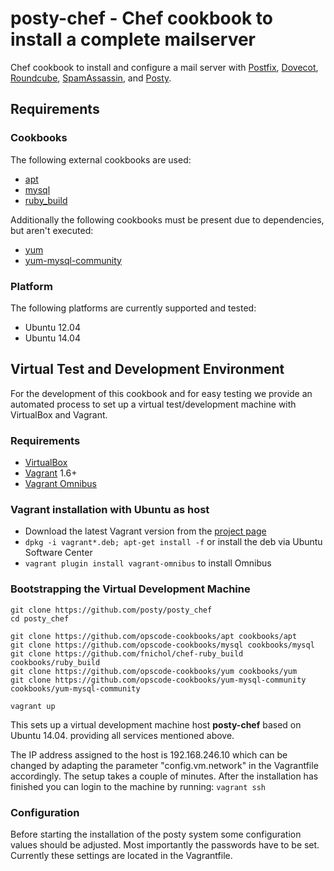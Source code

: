 posty-chef - Chef cookbook to install a complete mailserver
===========================================================
Chef cookbook to install and configure a mail server with [Postfix](http://www.postfix.org/), [Dovecot](http://www.dovecot.org/), [Roundcube](http://roundcube.net/), [SpamAssassin](http://spamassassin.apache.org/), and [Posty](http://www.posty-soft.org/).

Requirements
------------

### Cookbooks
The following external cookbooks are used:

* [apt](https://github.com/opscode-cookbooks/apt)
* [mysql](https://github.com/opscode-cookbooks/mysql)
* [ruby_build](https://github.com/fnichol/chef-ruby_build)

Additionally the following cookbooks must be present due to dependencies, but aren't executed:

* [yum](https://github.com/opscode-cookbooks/yum)
* [yum-mysql-community](https://github.com/opscode-cookbooks/yum-mysql-community)


### Platform
The following platforms are currently supported and tested:

* Ubuntu 12.04
* Ubuntu 14.04


Virtual Test and Development Environment
----------------------------------------
For the development of this cookbook and for easy testing we provide an
automated process to set up a virtual test/development machine with VirtualBox
and Vagrant.

### Requirements
* [VirtualBox](https://www.virtualbox.org)
* [Vagrant](http://vagrantup.com) 1.6+
* [Vagrant Omnibus](https://github.com/schisamo/vagrant-omnibus)

### Vagrant installation with Ubuntu as host
* Download the latest Vagrant version from the [project page](http://www.vagrantup.com/downloads.html)
* `dpkg -i vagrant*.deb; apt-get install -f` or install the deb via Ubuntu Software Center
* `vagrant plugin install vagrant-omnibus` to install Omnibus

### Bootstrapping the Virtual Development Machine

```
git clone https://github.com/posty/posty_chef
cd posty_chef

git clone https://github.com/opscode-cookbooks/apt cookbooks/apt
git clone https://github.com/opscode-cookbooks/mysql cookbooks/mysql
git clone https://github.com/fnichol/chef-ruby_build cookbooks/ruby_build
git clone https://github.com/opscode-cookbooks/yum cookbooks/yum
git clone https://github.com/opscode-cookbooks/yum-mysql-community cookbooks/yum-mysql-community

vagrant up
```

This sets up a virtual development machine host __posty-chef__ based on
Ubuntu 14.04. providing all services mentioned above.

The IP address assigned to the host is 192.168.246.10 which can be changed
by adapting the parameter "config.vm.network" in the Vagrantfile accordingly.
The setup takes a couple of minutes. After the installation has finished
you can login to the machine by running: `vagrant ssh`

### Configuration
Before starting the installation of the posty system some configuration values should be adjusted.
Most importantly the passwords have to be set. Currently these settings are located in the Vagrantfile.
